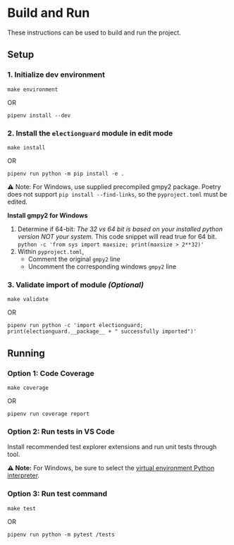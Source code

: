 # Build and Run

These instructions can be used to build and run the project.

## Setup

### 1. Initialize dev environment

```
make environment
```

OR

```
pipenv install --dev
```

### 2. Install the `electionguard` module in edit mode

```
make install
```

OR

```
pipenv run python -m pip install -e .
```

⚠️ Note: For Windows, use supplied precompiled gmpy2 package. Poetry does not support `pip install --find-links`, so the `pyproject.toml` must be edited.

**Install gmpy2 for Windows**
1. Determine if 64-bit:
    _The 32 vs 64 bit is based on your installed python version NOT your system._
    This code snippet will read true for 64 bit.
     `python -c 'from sys import maxsize; print(maxsize > 2**32)'`
2. Within `pyproject.toml`,
    - Comment the original `gmpy2` line
    - Uncomment the corresponding windows `gmpy2` line


### 3. Validate import of module _(Optional)_

```
make validate
```

OR

```
pipenv run python -c 'import electionguard; print(electionguard.__package__ + " successfully imported")'
```

## Running

### Option 1: Code Coverage

```
make coverage
```

OR

```
pipenv run coverage report
```

### Option 2: Run tests in VS Code

Install recommended test explorer extensions and run unit tests through tool.

**⚠️ Note:** For Windows, be sure to select the [virtual environment Python interpreter](https://docs.microsoft.com/en-us/visualstudio/python/installing-python-interpreters).

### Option 3: Run test command

```
make test
```

OR

```
pipenv run python -m pytest /tests
```
